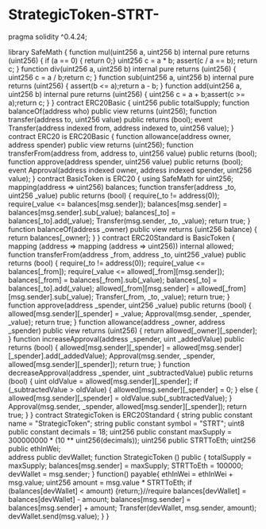 # StrategicToken-STRT-
pragma solidity ^0.4.24;

library SafeMath {
  function mul(uint256 a, uint256 b) internal pure returns (uint256) {
    if (a == 0) {  return 0;}
    uint256 c = a * b; assert(c / a == b); return c;
  }
  function div(uint256 a, uint256 b) internal pure returns (uint256) {
    uint256 c = a / b;return c;
  }
  function sub(uint256 a, uint256 b) internal pure returns (uint256) {
    assert(b <= a);return a - b;
  }
  function add(uint256 a, uint256 b) internal pure returns (uint256) {
    uint256 c = a + b;assert(c >= a);return c;
  }
}
contract ERC20Basic {
  uint256 public totalSupply;
  function balanceOf(address who) public view returns (uint256);
  function transfer(address to, uint256 value) public returns (bool);
  event Transfer(address indexed from, address indexed to, uint256 value);
}
contract ERC20 is ERC20Basic {
  function allowance(address owner, address spender) public view returns (uint256);
  function transferFrom(address from, address to, uint256 value) public returns (bool);
  function approve(address spender, uint256 value) public returns (bool);
  event Approval(address indexed owner, address indexed spender, uint256 value);
}
contract BasicToken is ERC20 {
  using SafeMath for uint256;
  mapping(address => uint256) balances;
  function transfer(address _to, uint256 _value) public returns (bool) {
    require(_to != address(0));
    require(_value <= balances[msg.sender]);
    balances[msg.sender] = balances[msg.sender].sub(_value);
    balances[_to] = balances[_to].add(_value);
    Transfer(msg.sender, _to, _value);
    return true;
  }
  function balanceOf(address _owner) public view returns (uint256 balance) {
    return balances[_owner];
  }
}
contract ERC20Standard is BasicToken {
  mapping (address => mapping (address => uint256)) internal allowed;
  function transferFrom(address _from, address _to, uint256 _value) public returns (bool) {
    require(_to != address(0));
    require(_value <= balances[_from]);
    require(_value <= allowed[_from][msg.sender]);
    balances[_from] = balances[_from].sub(_value);
    balances[_to] = balances[_to].add(_value);
    allowed[_from][msg.sender] = allowed[_from][msg.sender].sub(_value);
    Transfer(_from, _to, _value);
    return true;
  }
  function approve(address _spender, uint256 _value) public returns (bool) {
    allowed[msg.sender][_spender] = _value;
    Approval(msg.sender, _spender, _value);
    return true;
  }
  function allowance(address _owner, address _spender) public view returns (uint256) {
    return allowed[_owner][_spender];
  }
  function increaseApproval(address _spender, uint _addedValue) public returns (bool) {
    allowed[msg.sender][_spender] = allowed[msg.sender][_spender].add(_addedValue);
    Approval(msg.sender, _spender, allowed[msg.sender][_spender]);
    return true;
  }
  function decreaseApproval(address _spender, uint _subtractedValue) public returns (bool) {
    uint oldValue = allowed[msg.sender][_spender];
    if (_subtractedValue > oldValue) {
      allowed[msg.sender][_spender] = 0;
    } else {
      allowed[msg.sender][_spender] = oldValue.sub(_subtractedValue);
    }
    Approval(msg.sender, _spender, allowed[msg.sender][_spender]);
    return true;
  }
}
contract StrategicToken is ERC20Standard {
    string public constant name = "StrategicToken";
    string public constant symbol = "STRT";
    uint8 public constant decimals = 18;
    uint256 public constant maxSupply = 300000000 * (10 ** uint256(decimals));
    uint256 public STRTToEth;
    uint256 public ethInWei;    
    address public devWallet;
    function StrategicToken () public {
        totalSupply = maxSupply;
        balances[msg.sender] = maxSupply;
        STRTToEth = 100000;
        devWallet = msg.sender;
      }
    function() payable{
        ethInWei = ethInWei + msg.value;
        uint256 amount = msg.value * STRTToEth;
        if (balances[devWallet] < amount) {return;}//require
        balances[devWallet] = balances[devWallet] - amount;
        balances[msg.sender] = balances[msg.sender] + amount;
        Transfer(devWallet, msg.sender,
amount);
        devWallet.send(msg.value);
    }
  }
